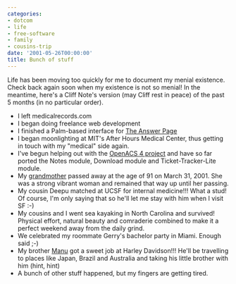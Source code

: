 ```yaml
---
categories:
- dotcom
- life
- free-software
- family
- cousins-trip
date: '2001-05-26T00:00:00'
title: Bunch of stuff
---
```



Life has been moving too quickly for me to document my menial
existence. Check back again soon when my existence is not so menial!
In the meantime, here's a Cliff Note's version (may Cliff rest in
peace) of the past 5 months (in no particular order).

- I left medicalrecords.com
- I began doing freelance web development
- I finished a Palm-based interface for [The Answer Page](http://www.theanswerpage.com)
- I began moonlighting at MIT's After Hours Medical Center, thus getting in touch with my "medical" side again.
- I've begun helping out with the [OpenACS 4 project](http://openacs.org/4) and have so far ported the Notes module, Download module and Ticket-Tracker-Lite module.
- My [grandmother](/images/Amma.jpg) passed away at the age of 91 on March 31, 2001. She was a strong vibrant woman and remained that way up until her passing. 
- My cousin Deepu matched at UCSF for internal medicine!!! What a stud! Of course, I'm only saying that so he'll let me stay with him when I visit SF :-)
- My cousins and I went sea kayaking in North Carolina and survived! Physical effort, natural beauty and comraderie combined to make it a perfect weekend away from the daily grind.
- We celebrated my roommate Gerry's bachelor party in Miami. Enough said ;-)
- My brother [Manu](http://kurup.net) got a sweet job at Harley Davidson!!! He'll be travelling to places like Japan, Brazil and Australia and taking his little brother with him (hint, hint)
- A bunch of other stuff happened, but my fingers are getting tired.

